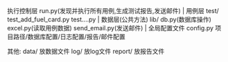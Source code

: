 执行控制层       run.py(发现并执行所有用例,生成测试报告,发送邮件)
     |
用例层           test/
                    test_add_fuel_card.py
                    test....py
     |
数据层(公共方法)  lib/
                    db.py(数据库操作)
                    excel.py(读取用例数据)
                    send_email.py(发送邮件)
     |
全局配置文件 config.py 项目路径/数据库配置/日志配置/报告/邮件配置

其他: data/  放数据文件
      log/   放log文件
      report/ 放报告文件
